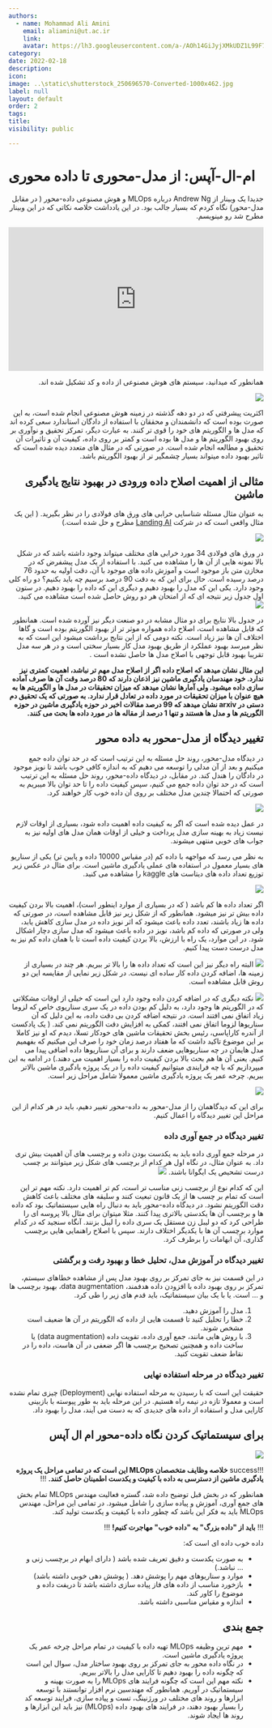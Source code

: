 ```yaml
---
authors:
  - name: Mohammad Ali Amini
    email: aliamini@ut.ac.ir
    link:
    avatar: https://lh3.googleusercontent.com/a-/AOh14GiJyjXMkUDZ1L99F7wb2m1Ix3fKejphGF5QMAOxwg=s288-p-rw-no
category:
date: 2022-02-18
description:
icon:
image: ..\static\shutterstock_250696570-Converted-1000x462.jpg
label: null
layout: default
order: 2
tags:
title:
visibility: public

---
```

# ام-ال-آپس: از مدل-محوری تا داده محوری 

<div dir="rtl">

جدیدا یک وبینار از Andrew Ng درباره MLOps و هوش مصنوعی داده-محور ( در مقابل مدل-محور) نگاه کردم که بسیار جالب بود. در این یادداشت خلاصه نکاتی که در این وبینار مطرح شد رو مینویسم.


<div style="width: 100%;">    <div style="width: 100%; padding-top: 56.25%; position: relative;">        <iframe style="position: absolute; width: 100%; height: 100%; top: 0; right: 0; border: none" src="https://www.dideo.ir/pre_embed/v/yt/06-AZXmwHjo"                allowFullScreen="true" webkitallowfullscreen="true" mozallowfullscreen="true"  allow="accelerometer; gyroscope; picture-in-picture; autoplay; fullscreen; encrypted-media" frameborder="0">        </iframe>    </div></div>


همانطور که میدانید، سیستم های هوش مصنوعی از داده و کد تشکیل شده اند.


![](../static/Pasted_image_20220211182002_1.png)

اکثریت پیشرفتی که در دو دهه گذشته در زمینه هوش مصنوعی انجام شده است، به این صورت بوده است که دانشمندان و محققان با استفاده از دادگان استاندارد سعی کرده اند که مدل ها و الگوریتم های خود را قوی تر کنند. به عبارت دیگر، تمرکز تحقیق و نوآوری بر روی بهبود الگوریتم ها و مدل ها بوده است و کمتر بر روی داده، کیفیت آن و تاثیرات آن تحقیق و مطالعه انجام شده است. در صورتی که در مثال های متعدد دیده شده است که تاثیر بهبود داده میتواند بسیار چشمگیر تر از بهبود الگوریتم باشد.

## مثالی از اهمیت اصلاح داده ورودی در بهبود نتایج یادگیری ماشین
به عنوان مثال مسئله شناسایی خرابی های ورق های فولادی را در نظر بگیرید. ( این یک مثال واقعی است که در شرکت [Landing AI](https://landing.ai/) مطرح و حل شده است.)

![](../static/Pasted_image_20220211184246_1.png)

در ورق های فولادی 34 مورد خرابی های مختلف میتواند وجود داشته باشد که در شکل بالا نمونه هایی از آن ها را مشاهده می کنید. با استفاده از یک مدل پیشفرض که در مخازن متن باز موجود است و آموزش داده های موجود با آن، دقت اولیه به حدود 76 درصد رسیده است. حال برای این که به دقت 90 درصد برسیم چه باید بکنیم؟ دو راه کلی وجود دارد. یکی این که مدل را بهبود دهیم و دیگری این که داده را بهبود دهیم. در ستون اول جدول زیر  نتیجه ای که از امتحان هر دو روش حاصل شده است مشاهده می کنید.
![](../static/Pasted_image_20220211185751_1.png)

در جدول بالا نتایج برای دو مثال مشابه در دو صنعت دیگر نیز آورده شده است. همانطور که قابل مشاهده است، اصلاح داده همواره موثر تر از بهبود الگوریتم بوده است و گاها اختلاف آن ها نیز زیاد است. نکته دومی که از این نتایج برداشت میشود این است که به نظر میرسد بهبود عملکرد از طریق بهبود مدل کار بسیار سختی است و در هر سه مدل تقریبا بهبود قابل توجهی با اصلاح مدل ها حاصل نشده است .

**این مثال نشان میدهد که اصلاح داده اگر از اصلاح مدل مهم تر نباشد، اهمیت کمتری نیز ندارد. خود مهندسان یادگیری ماشین  نیز اذعان دارند که 80 درصد وقت آن ها صرف آماده سازی داده میشود. ولی آمارها نشان میدهد که میزان تحقیقات در مدل ها و الگوریتم ها به هیچ عنوان با میزان تحقیقات در مورد داده در تعادل قرار ندارد. به صورتی که یک تحقیق دم دستی در arxiv نشان میدهد که 99 درصد مقالات اخیر در حوزه یادگیری ماشین در  حوزه الگوریتم ها و مدل ها هستند و تنها 1 درصد از مقاله ها در مورد داده ها  بحث می کنند.**

## تغییر دیدگاه از مدل-محور به داده محور 
در دیدگاه مدل-محور، روند حل مسئله به این ترتیب است که در حد توان داده جمع میکنیم و بعد از آن مدلی را توسعه می دهیم که به اندازه کافی خوب باشد تا نویز موجود در دادگان را هندل کند. در مقابل، در دیدگاه داده-محور، روند حل مسئله به این ترتیب است که در حد توان داده جمع می کنیم، سپس کیفیت داده را تا حد توان بالا میبریم به صورتی که احتمالا چندین مدل مختلف بر روی آن داده خوب کار خواهند کرد.

![](../static/Pasted_image_20220215221304_1.png)

در عمل دیده شده است که اگر به کیفیت داده اهمیت داده شود، بسیاری از اوقات لازم نیست زیاد به بهینه سازی مدل پرداخت و خیلی از اوقات همان مدل های اولیه نیز به جواب های خوبی منتهی میشوند.

به نظر می رسد که مواجهه با داده کم (در مقیاس 10000 داده و پایین تر) یکی از سناریو های بسیار معمول در استفاده های عملی یادگیری ماشین است. برای مثال در عکس زیر توزیع تعداد داده های دیتاست های kaggle را مشاهده می کنید.

![](../static/Pasted_image_20220216230944_1.png)

اگر تعداد داده ها کم باشد ( که در بسیاری از موارد اینطور است)، اهمیت بالا بردن کیفیت داده بیش تر نیز میشود. همانطور که از شکل زیر نیز قابل مشاهده است، در صورتی که داده ها زیاد باشند، تعدد داده باعث میشود که اثر نویز داده در مدل سازی کاهش یابد، ولی در صورتی که داده کم باشد، نویز در داده باعث میشود که مدل سازی دچار اشکال شود. در این موارد، یک راه با ارزش، بالا بردن کیفیت داده است تا با همان داده کم نیز به مدل درست دست پیدا کنیم.

![](../static/Pasted_image_20220216212718_1.png)
البته راه دیگر نیز این است که تعداد داده ها را بالا تر ببریم. هر چند در بسیاری از زمینه ها، اضافه کردن داده کار ساده ای نیست.
در شکل زیر نمایی از مقایسه این دو روش قابل مشاهده است.

![](../static/Pasted_image_20220216213143_1.png)
نکته دیگری که در اضافه کردن داده وجود دارد این  است که خیلی از اوقات مشکلاتی که در الگوریتم ها وجود دارد، به دلیل کم بودن داده در یک سری سناریوی خاص که لزوما زیاد اتفاق نمی افتند است. در نتیجه اضافه کردن بی دقت داده، به این دلیل که آن سناریوها لزوما اتفاق نمی افتند، کمکی به افزایش دقت الگوریتم نمی کند. ( یک پادکست از آندره کاراپاسی، رئیس بخش تحقیقات ماشین های خودکار تسلا، دیدم که او نیز کاملا بر این موضوع تاکید داشت که ما هفتاد درصد زمان خود را صرف این میکنیم که بفهمیم مدل هایمان در چه سناریوهایی ضعف دارند و برای آن سناریوها داده اضافی پیدا می کنیم. یعنی آن ها هم بحث بالا بردن کیفیت داده را بسیار اهمیت می دهند.)
در ادامه به این میپردازیم که با چه فرایندی میتوانیم کیفیت داده را در یک پروژه یادگیری ماشین بالاتر ببریم.
چرخه عمر یک پروژه یادگیری ماشین معمولا شامل مراحل زیر است.

![](../static/Pasted_image_20220211191722_1.png)

برای این که دیدگاهمان را از مدل-محور به داده-محور تغییر دهیم، باید در هر کدام از این مراحل این تغییر دیدگاه را اعمال کنیم.

### تغییر دیدگاه در جمع آوری داده
در مرحله جمع آوری داده باید به یکدست بودن داده و برچسب های آن اهمیت بیش تری داد. به عنوان مثال، در نگاه اول هر کدام از برچسب های شکل زیر میتوانند بر چسب درست تشحیص یک ایگوانا باشند. 
![](../static/Pasted_image_20220212212729_1.png)

این که کدام نوع از برچسب زنی مناسب تر است، کم تر اهمیت دارد. نکته مهم تر این است که تمام بر چسب ها از یک قانون تبعیت کنند و سلیقه های مختلف باعث کاهش دقت الگوریتم نشود. در دیدگاه داده-محور باید به دنبال راه هایی سیستماتیک بود که داده ها و برچسب آن ها یکدستی بالاتری پیدا کنند.
مثلا میتوان برای مثال بالا پروسه ای را طراحی کرد که دو لیبل زن مستقل یک سری داده را لیبل بزنند. آنگاه سنجید که در کدام موارد برچسب  آن ها با یکدیگر اختلاف دارند. سپس با اصلاح راهنمایی هایی برچسب گذاری، آن ابهامات را برطرف کرد.

### تغییر دیدگاه در آموزش مدل، تحلیل خطا و بهبود رفت و برگشتی
در این قسمت نیز به جای تمرکز بر روی بهبود مدل پس از مشاهده خطاهای سیستم، تمرکز بر روی بهبود داده با افزودن داده هدفمند، data augmentation، بهبود برچسب ها و ... است.
یا با یک بیان سیستماتیک، باید قدم های زیر را طی کرد.
1. مدل را آموزش دهید.
2. خطا را تحلیل کنید تا قسمت هایی از داده که الگوریتم در آن ها ضعیف است مشخص شوند.
3. با روش هایی مانند، جمع آوری داده، تقویت داده (data augmentation) یا ساخت داده و همچنین تصحیح برچسب ها اگر ضعفی در آن هاست، داده را در نقاط ضعف تقویت کنید.

### تغییر دیدگاه در مرحله استفاده نهایی
حقیقت این است که با رسیدن به مرحله استفاده نهایی (Deployment) چیزی تمام نشده است و معمولا تازه در نیمه راه هستیم. در این مرحله باید به طور پیوسته با بازبینی کارایی مدل و استفاده از داده های جدیدی که به دست می آیند، مدل را بهبود داد.

##   برای سیستماتیک کردن نگاه داده-محور ام ال آپس

![](../static/Pasted_image_20220216225741_1.png)

!!!success
**خلاصه وظایف متخصصان MLOps این است که  در تمامی مراحل یک پروژه یادگیری ماشین از دسترسی به داده با کیفیت و یکدست اطمینان حاصل کنند.** 
!!!

همانطور که در بخش قبل توضیح داده شد، گستره فعالیت مهندس MLOps تمام بخش های جمع آوری، آموزش و پیاده سازی را شامل میشود. در تمامی این مراحل، مهندس MLOps باید به فکر این باشد که چطور داده با کیفیت و یکدست تولید کند.

!!!
**باید از "داده بزرگ" به "داده خوب" مهاجرت کنیم!**
!!!

داده خوب داده ای است که:
- به صورت یکدست و دقیق تعریف شده باشد ( دارای ابهام در برچسب زنی و ... نباشد.)
- موارد و سناریوهای مهم را پوشش دهد. ( پوشش دهی خوبی داشته باشد)
- بازخورد مناسب از داده های فاز پیاده سازی داشته باشد تا دریفت داده و موضوع را کاور کند.
- اندازه و مقیاس مناسبی داشته باشد.

## جمع بندی
- مهم ترین وظیفه MLOps تهیه داده با کیفیت در تمام مراحل چرخه عمر یک پروژه یادگیری ماشین است.
- در نگاه داده محور به جای تمرکز بر روی بهبود ساختار مدل، سوال این است که چگونه داده را بهبود دهیم تا کارایی مدل را بالاتر ببریم.
- نکته مهم این است که چگونه فرایند های MLOps را به صورت بهینه و سیستماتیک در آوریم. همانطور که مهندسین نرم افزار توانستند با توسعه ابزارها و روند های مختلف در ورژنینگ، تست و پیاده سازی، فرایند توسعه کد را بسیار بهبود دهند، در فرایند های بهبود داده (MLOps) نیز باید این ابزارها و روند ها ایجاد شوند.

</div>